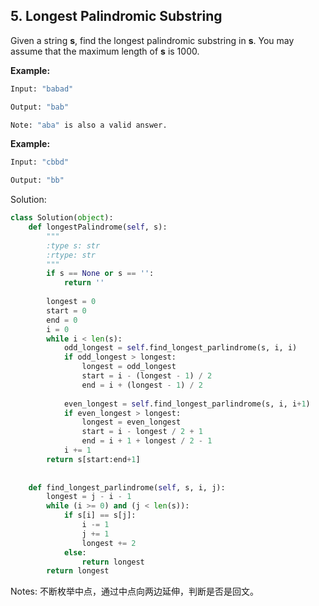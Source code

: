 ## 5. Longest Palindromic Substring

Given a string **s**, find the longest palindromic substring in **s**. You may assume that the maximum length of **s** is 1000.

**Example:**

```bash
Input: "babad"

Output: "bab"

Note: "aba" is also a valid answer.
```

 

**Example:**

```bash
Input: "cbbd"

Output: "bb"
```



Solution:

```python
class Solution(object):
    def longestPalindrome(self, s):
        """
        :type s: str
        :rtype: str
        """
        if s == None or s == '':
            return ''
        
        longest = 0
        start = 0
        end = 0
        i = 0
        while i < len(s):
            odd_longest = self.find_longest_parlindrome(s, i, i)
            if odd_longest > longest:
                longest = odd_longest
                start = i - (longest - 1) / 2
                end = i + (longest - 1) / 2
            
            even_longest = self.find_longest_parlindrome(s, i, i+1)
            if even_longest > longest:
                longest = even_longest
                start = i - longest / 2 + 1
                end = i + 1 + longest / 2 - 1
            i += 1
        return s[start:end+1]
        
        
    def find_longest_parlindrome(self, s, i, j):
        longest = j - i - 1
        while (i >= 0) and (j < len(s)):
            if s[i] == s[j]:
                i -= 1
                j += 1
                longest += 2
            else:
                return longest
        return longest
```



Notes: 不断枚举中点，通过中点向两边延伸，判断是否是回文。